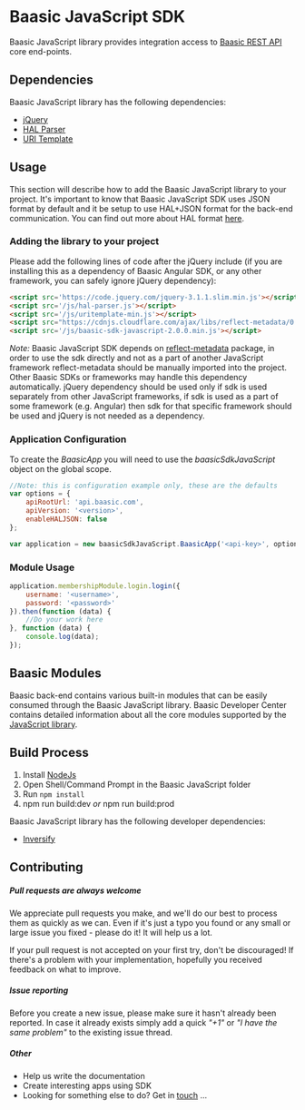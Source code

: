 # Baasic JavaScript SDK

Baasic JavaScript library provides integration access to [Baasic REST API](http://dev.baasic.com/api/reference/home) core end-points.

## Dependencies

Baasic JavaScript library has the following dependencies:

* [jQuery](https://jquery.com/)
* [HAL Parser](https://github.com/Baasic/angular-hal)
* [URI Template](https://github.com/Baasic/uritemplate-js)

## Usage

This section will describe how to add the Baasic JavaScript library to your project. It's important to know that Baasic JavaScript SDK uses JSON format by default and it be setup to use HAL+JSON format for the back-end communication. You can find out more about HAL format [here](http://stateless.co/hal_specification.html).

### Adding the library to your project

Please add the following lines of code after the jQuery include (if you are installing this as a dependency of Baasic Angular SDK, or any other framework, you can safely ignore jQuery dependency):

```html
<script src='https://code.jquery.com/jquery-3.1.1.slim.min.js'></script>
<script src='/js/hal-parser.js'></script>
<script src='/js/uritemplate-min.js'></script>
<script src="https://cdnjs.cloudflare.com/ajax/libs/reflect-metadata/0.1.10/Reflect.min.js"></script>
<script src='/js/baasic-sdk-javascript-2.0.0.min.js'></script>
```

*Note:* Baasic JavaScript SDK depends on [reflect-metadata](https://github.com/rbuckton/reflect-metadata) package, in order to use the sdk directly and not as a part of another JavaScript framework reflect-metadata should be manually imported into the project. Other Baasic SDKs or frameworks may handle this dependency automatically. jQuery dependency should be used only if sdk is used separately from other JavaScript frameworks, if sdk is used as a part of some framework (e.g. Angular) then sdk for that specific framework should be used and jQuery is not needed as a dependency.

### Application Configuration

To create the _BaasicApp_ you will need to use the _baasicSdkJavaScript_ object on the global scope.

```javascript
//Note: this is configuration example only, these are the defaults
var options = {
    apiRootUrl: 'api.baasic.com',
    apiVersion: '<version>',
    enableHALJSON: false
};

var application = new baasicSdkJavaScript.BaasicApp('<api-key>', options);
```

### Module Usage

```javascript
application.membershipModule.login.login({
    username: '<username>',
    password: '<password>'
}).then(function (data) {
    //Do your work here
}, function (data) {
    console.log(data);
});
```


## Baasic Modules

Baasic back-end contains various built-in modules that can be easily consumed through the Baasic JavaScript library. Baasic Developer Center contains detailed information about all the core modules supported by the [JavaScript library](http://dev.baasic.com/sdk#JavaScript).

## Build Process

1. Install [NodeJs](http://nodejs.org/download/)
2. Open Shell/Command Prompt in the Baasic JavaScript folder
3. Run `npm install`
4. npm run build:dev _or_ npm run build:prod

Baasic JavaScript library has the following developer dependencies:

* [Inversify](http://inversify.io/)

## Contributing

##### Pull requests are always welcome

We appreciate pull requests you make, and we'll do our best to process them as quickly as we can. Even if it's just a typo you found or any small or large issue you fixed - please do it! It will help us a lot.

If your pull request is not accepted on your first try, don't be discouraged! If there's a problem with your implementation, hopefully you received feedback on what to improve.

##### Issue reporting

Before you create a new issue, please make sure it hasn't already been reported. In case it already exists simply add a quick _"+1"_ or _"I have the same problem"_ to the existing issue thread.

##### Other

* Help us write the documentation
* Create interesting apps using SDK
* Looking for something else to do? Get in <u>touch</u> ...
